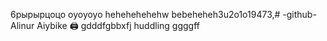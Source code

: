 6рырырцоцо
оуоуоуо
hehehehehehw
bebeheheh3u2o1o19473,# -github-
Alinur 
Aiybike
🖨 gdddfgbbxfj huddling ggggff 
